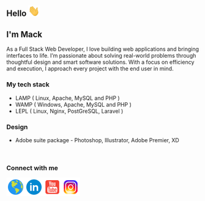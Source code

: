 ## Hello    <img src="https://raw.githubusercontent.com/ABSphreak/ABSphreak/master/gifs/Hi.gif" width="30px">
## I'm Mack

As a Full Stack Web Developer, I love building web applications and bringing interfaces to life. I’m passionate about solving real-world problems through thoughtful design and smart software solutions. With a focus on efficiency and execution, I approach every project with the end user in mind.

### My tech stack

- LAMP ( Linux, Apache, MySQL and PHP )
- WAMP ( Windows, Apache, MySQL and PHP )
- LEPL ( Linux, Nginx, PostGreSQL, Laravel )

### Design 

- Adobe suite package - Photoshop, Illustrator, Adobe Premier, XD

<br />

             


### Connect with me
[website]: https://mackraicevic.com
[linkedin]: https://www.linkedin.com/in/mackraicevic
[youtube]: https://www.youtube.com/@maivcoding4727
[instagram]: https://www.instagram.com/maivcoding/

[<img align="left" width="48" height="48" alt="MackR | Personal Portfolio Site" width="22px" src="imgs/icon-globe-48.png" />][website]
[<img align="left" width="48" height="48" alt="MackR | LinkedIn profile" width="22px" src="imgs/icon-linkedin-48.png" />][linkedin]
[<img align="left" width="48" height="48" alt="MackR | YouTube channel" width="22px" src="imgs/icon-youtube-48.png" />][youtube]
[<img align="left" width="48" height="48" alt="MackR | Instagram" width="22px" src="imgs/icon-instagram-48.png" />][instagram]



<!--
- 🔭 I’m currently working on ...
- 🌱 I’m currently learning ...
- 👯 I’m looking to collaborate on ...
- 🤔 I’m looking for help with ...
- 💬 Ask me about ...
- 📫 How to reach me: ...
- 😄 Pronouns: ...
- ⚡ Fun fact: ...
-->
